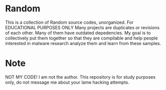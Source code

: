 # Random
This is a collection of Random source codes, unorganized. For EDUCATIONAL PURPOSES ONLY  Many projects are duplicates or revisions of each other. Many of them have outdated depedencies. My goal is to collectively put them together so that they are compilable and help people interested in malware research analyze them and learn from these samples.



# Note



NOT MY CODE! I am not the author. This repository is for study purposes only, do not message me about your lame hacking attempts.


